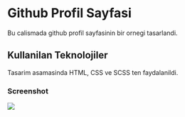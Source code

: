 <h1>Github Profil Sayfasi</h1>

Bu calismada github profil sayfasinin bir ornegi tasarlandi.

<h2>Kullanilan Teknolojiler</h2>

Tasarim asamasinda HTML, CSS ve SCSS ten faydalanildi.

<h3>Screenshot</h3>

![](screen.gif)
